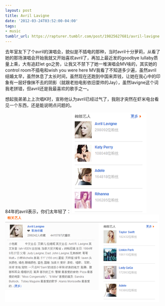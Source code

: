 ```yaml
---
layout: post
title: Avril Lavigne
date: '2012-03-24T03:52:00-04:00'
tags:
- music
tumblr_url: https://rapturer.tumblr.com/post/19825627681/avril-lavigne
---
```

去年室友下了个avril的演唱会，貌似是不插电的那种，当时avril十分萝莉，从看了她的那场演唱会开始我就又开始喜欢avril了，再加上最近发的goodbye lullaby质量上乘，大有追赶let go之势，让我又不禁下了她一堆演唱会MV啥的，其实她的control room不插电和wish you were here MV我看了不知道多少遍，虽然avril结婚太早，虽然休息了太长时间，虽然现在还跑到中国来弄钱，让她在我心中的印象有一层好像抹不去的阴影（就跟老拍电影依旧耍帅的Jay），虽然lavigne这个词我老拼错，但avril还是我最喜欢的歌手之一。

想起我弟弟上上次唱K时，宣称他认为avril已经过气了，我刚才突然在虾米电台看见一个东西，还是能说明点问题的。

84年的avril表示，你们太年轻了： ![](/assets/img/tumblr_m1dpvju2mn1r0cnr9.png) ![](/assets/img/tumblr_m1fspdldmm1r0cnr9.png)

